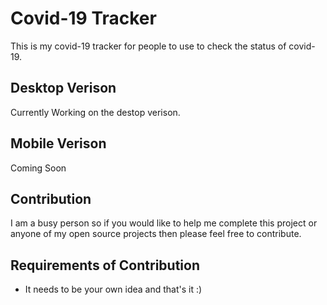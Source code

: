 # Covid-19 Tracker

This is my covid-19 tracker for people to use to check the status of covid-19. 

## Desktop Verison

Currently Working on the destop verison. 

## Mobile Verison

Coming Soon

## Contribution 

I am a busy person so if you would like to help me complete this project or anyone of my open source projects then please feel free to contribute. 

## Requirements of Contribution

* It needs to be your own idea and that's it :)



